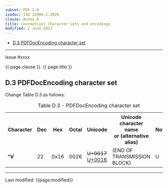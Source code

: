 ```yaml
---
subset: PDF 2.0
isodoc: ISO 32000-2:2020
clause: Annex D
title: (normative) Character sets and encodings
modified: 2 June 2023
---
```


<ul class="noprint">
    <li><a href="#HD.3">D.3 PDFDocEncoding character set</a>
    </li>
</ul>
<hr>

<link rel="stylesheet" href="../assets/iso-style.css">
<div class="isostyle">
<div class="fixedpopup" id="issuelink">
    Issue #xxxx
</div>

<p class="fake-h1">{{ page.clause }}. {{ page.title }}</p>

<h2 id="HD.3">D.3 PDFDocEncoding character set</h2>

<p class="location">Change Table D.3 as follows:</p>

<table>
  <caption id="TableD.3">Table D.3 - PDFDocEncoding character set</caption>
  <tr>
    <th>Character</th>
    <th>Dec</th>
    <th>Hex</th>
    <th>Octal</th>
    <th>Unicode</th>
    <th>Unicode character name<br/>or (alternative alias)</th>
    <th>Notes</th>
  </tr>
  <tr>
    <td><b>^V</b></td>
    <td>22</td>
    <td>0x16</td>
    <td>0026</td>
    <td><del onMouseEnter="mouseEnter(this)" data-issue="285">U+0017</del> <ins onMouseEnter="mouseEnter(this)" data-issue="285">U+0016</ins></td>
    <td>(END OF TRANSMISSION BLOCK)</td>
    <td>U</td>
  </tr>
</table>

</div>

<hr>
<p class="footnote">Last modified: {{page.modified}}</p>
